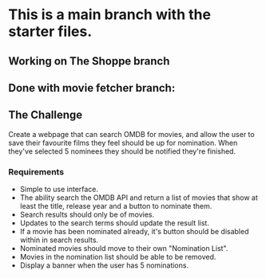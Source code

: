 # This is a main branch with the starter files.

## Working on The Shoppe branch

## Done with movie fetcher branch:

## The Challenge

Create a webpage that can search OMDB for movies, and allow the user to save their favourite films they feel should be up for nomination. When they've selected 5 nominees they should be notified they're finished.

### Requirements

- Simple to use interface.
- The ability search the OMDB API and return a list of movies that show at least the title, release year and a button to nominate them.
- Search results should only be of movies.
- Updates to the search terms should update the result list.
- If a movie has been nominated already, it's button should be disabled within in search results.
- Nominated movies should move to their own "Nomination List".
- Movies in the nomination list should be able to be removed.
- Display a banner when the user has 5 nominations.
